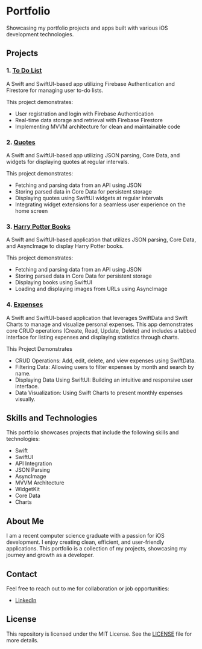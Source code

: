 # Portfolio

Showcasing my portfolio projects and apps built with various iOS development technologies.

## Projects

### 1. [To Do List](ToDoList)

A Swift and SwiftUI-based app utilizing Firebase Authentication and Firestore for managing user to-do lists. 

This project demonstrates:

- User registration and login with Firebase Authentication
- Real-time data storage and retrieval with Firebase Firestore
- Implementing MVVM architecture for clean and maintainable code

### 2. [Quotes](Quotes)

A Swift and SwiftUI-based app utilizing JSON parsing, Core Data, and widgets for displaying quotes at regular intervals.

This project demonstrates:

- Fetching and parsing data from an API using JSON
- Storing parsed data in Core Data for persistent storage
- Displaying quotes using SwiftUI widgets at regular intervals
- Integrating widget extensions for a seamless user experience on the home screen

### 3. [Harry Potter Books](HarryPotter)

A Swift and SwiftUI-based application that utilizes JSON parsing, Core Data, and AsyncImage to display Harry Potter books.

This project demonstrates:

- Fetching and parsing data from an API using JSON
- Storing parsed data in Core Data for persistent storage
- Displaying books using SwiftUI
- Loading and displaying images from URLs using AsyncImage

### 4. [Expenses](Expenses)

A Swift and SwiftUI-based application that leverages SwiftData and Swift Charts to manage and visualize personal expenses. This app demonstrates core CRUD operations (Create, Read, Update, Delete) and includes a tabbed interface for listing expenses and displaying statistics through charts.

This Project Demonstrates

- CRUD Operations: Add, edit, delete, and view expenses using SwiftData.
- Filtering Data: Allowing users to filter expenses by month and search by name.
- Displaying Data Using SwiftUI: Building an intuitive and responsive user interface.
- Data Visualization: Using Swift Charts to present monthly expenses visually.


## Skills and Technologies

This portfolio showcases projects that include the following skills and technologies:

- Swift
- SwiftUI
- API Integration
- JSON Parsing
- AsyncImage
- MVVM Architecture
- WidgetKit
- Core Data
- Charts
  
## About Me

I am a recent computer science graduate with a passion for iOS development. I enjoy creating clean, efficient, and user-friendly applications. This portfolio is a collection of my projects, showcasing my journey and growth as a developer.

## Contact

Feel free to reach out to me for collaboration or job opportunities:

- [LinkedIn](https://www.linkedin.com/in/tamas-scheuring-8083a222a/)

## License

This repository is licensed under the MIT License. See the [LICENSE](LICENSE) file for more details.
